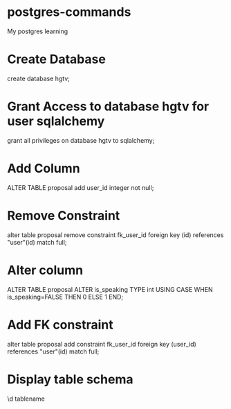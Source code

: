 postgres-commands
=================

My postgres learning 

Create Database
===

create database hgtv;

Grant Access to database hgtv for user sqlalchemy
====

grant all privileges on database hgtv to sqlalchemy;

Add Column
==========

ALTER TABLE proposal add user_id integer not null;

Remove Constraint
=========

alter table proposal remove constraint fk_user_id foreign key (id) references "user"(id) match full; 

Alter column
=====

ALTER TABLE proposal ALTER is_speaking TYPE int USING CASE WHEN is_speaking=FALSE THEN 0 ELSE 1 END;

Add FK constraint
======
alter table proposal add constraint fk_user_id foreign key (user_id) references "user"(id) match full; 

Display table schema
====
\d tablename